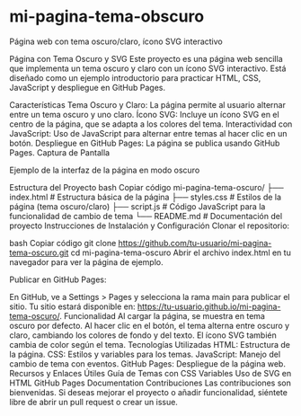 # mi-pagina-tema-obscuro
Página web con tema oscuro/claro, ícono SVG interactivo 


Página con Tema Oscuro y SVG
Este proyecto es una página web sencilla que implementa un tema oscuro y claro con un ícono SVG interactivo. Está diseñado como un ejemplo introductorio para practicar HTML, CSS, JavaScript y despliegue en GitHub Pages.

Características
Tema Oscuro y Claro: La página permite al usuario alternar entre un tema oscuro y uno claro.
Ícono SVG: Incluye un ícono SVG en el centro de la página, que se adapta a los colores del tema.
Interactividad con JavaScript: Uso de JavaScript para alternar entre temas al hacer clic en un botón.
Despliegue en GitHub Pages: La página se publica usando GitHub Pages.
Captura de Pantalla

Ejemplo de la interfaz de la página en modo oscuro

Estructura del Proyecto
bash
Copiar código
mi-pagina-tema-oscuro/
├── index.html       # Estructura básica de la página
├── styles.css       # Estilos de la página (tema oscuro/claro)
├── script.js        # Código JavaScript para la funcionalidad de cambio de tema
└── README.md        # Documentación del proyecto
Instrucciones de Instalación y Configuración
Clonar el repositorio:

bash
Copiar código
git clone https://github.com/tu-usuario/mi-pagina-tema-oscuro.git
cd mi-pagina-tema-oscuro
Abrir el archivo index.html en tu navegador para ver la página de ejemplo.

Publicar en GitHub Pages:

En GitHub, ve a Settings > Pages y selecciona la rama main para publicar el sitio.
Tu sitio estará disponible en: https://tu-usuario.github.io/mi-pagina-tema-oscuro/.
Funcionalidad
Al cargar la página, se muestra en tema oscuro por defecto.
Al hacer clic en el botón, el tema alterna entre oscuro y claro, cambiando los colores de fondo y del texto.
El ícono SVG también cambia de color según el tema.
Tecnologías Utilizadas
HTML: Estructura de la página.
CSS: Estilos y variables para los temas.
JavaScript: Manejo del cambio de tema con eventos.
GitHub Pages: Despliegue de la página web.
Recursos y Enlaces Útiles
Guía de Temas con CSS Variables
Uso de SVG en HTML
GitHub Pages Documentation
Contribuciones
Las contribuciones son bienvenidas. Si deseas mejorar el proyecto o añadir funcionalidad, siéntete libre de abrir un pull request o crear un issue.

